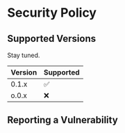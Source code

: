 # Security Policy

## Supported Versions

Stay tuned.

| Version | Supported          |
| ------- | ------------------ |
| 0.1.x   | :white_check_mark: |
| o.0.x   | :x:                |

## Reporting a Vulnerability

